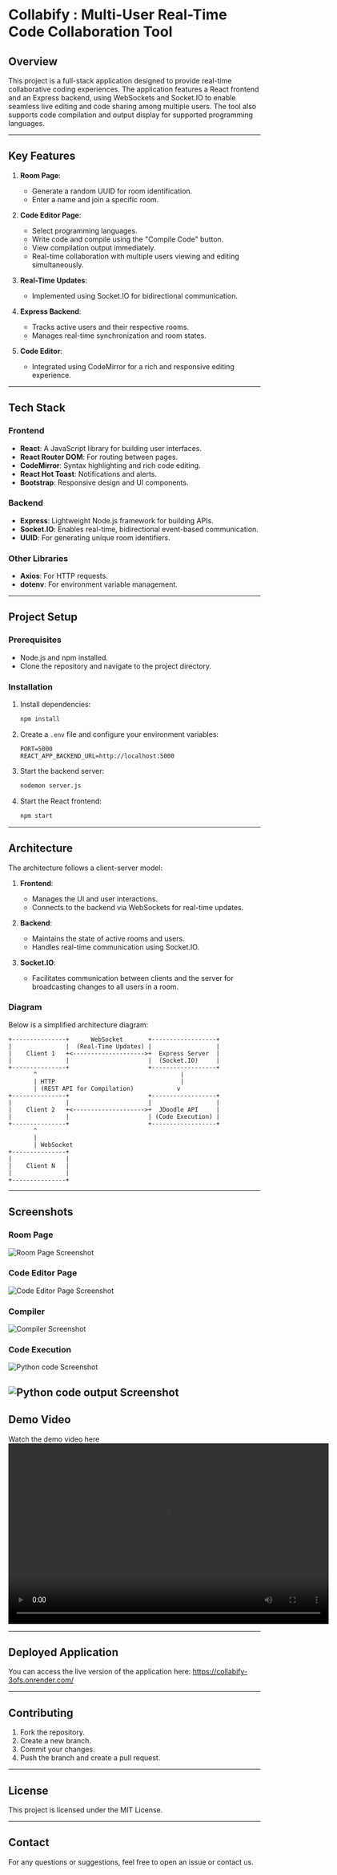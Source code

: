 
# Collabify : Multi-User Real-Time Code Collaboration Tool

## Overview

This project is a full-stack application designed to provide real-time collaborative coding experiences. The application features a React frontend and an Express backend, using WebSockets and Socket.IO to enable seamless live editing and code sharing among multiple users. The tool also supports code compilation and output display for supported programming languages.

---

## Key Features

1. **Room Page**:
   - Generate a random UUID for room identification.
   - Enter a name and join a specific room.

2. **Code Editor Page**:
   - Select programming languages.
   - Write code and compile using the "Compile Code" button.
   - View compilation output immediately.
   - Real-time collaboration with multiple users viewing and editing simultaneously.

3. **Real-Time Updates**:
   - Implemented using Socket.IO for bidirectional communication.

4. **Express Backend**:
   - Tracks active users and their respective rooms.
   - Manages real-time synchronization and room states.

5. **Code Editor**:
   - Integrated using CodeMirror for a rich and responsive editing experience.

---

## Tech Stack

### Frontend
- **React**: A JavaScript library for building user interfaces.
- **React Router DOM**: For routing between pages.
- **CodeMirror**: Syntax highlighting and rich code editing.
- **React Hot Toast**: Notifications and alerts.
- **Bootstrap**: Responsive design and UI components.

### Backend
- **Express**: Lightweight Node.js framework for building APIs.
- **Socket.IO**: Enables real-time, bidirectional event-based communication.
- **UUID**: For generating unique room identifiers.

### Other Libraries
- **Axios**: For HTTP requests.
- **dotenv**: For environment variable management.

---

## Project Setup

### Prerequisites
- Node.js and npm installed.
- Clone the repository and navigate to the project directory.

### Installation
1. Install dependencies:
   ```bash
   npm install
   ```

2. Create a `.env` file and configure your environment variables:
   ```env
   PORT=5000
   REACT_APP_BACKEND_URL=http://localhost:5000
   ```

3. Start the backend server:
   ```bash
   nodemon server.js
   ```

4. Start the React frontend:
   ```bash
   npm start
   ```

---

## Architecture

The architecture follows a client-server model:

1. **Frontend**:
   - Manages the UI and user interactions.
   - Connects to the backend via WebSockets for real-time updates.

2. **Backend**:
   - Maintains the state of active rooms and users.
   - Handles real-time communication using Socket.IO.

3. **Socket.IO**:
   - Facilitates communication between clients and the server for broadcasting changes to all users in a room.

### Diagram
Below is a simplified architecture diagram:

```
+---------------+      WebSocket       +------------------+
|               |  (Real-Time Updates) |                  |
|    Client 1   +<-------------------->+  Express Server  |
|               |                      |  (Socket.IO)     |
+---------------+                      +------------------+
       ^                                        |
       | HTTP                                   |
       | (REST API for Compilation)            v
+---------------+                      +------------------+
|               |                      |                  |
|    Client 2   +<-------------------->+  JDoodle API     |
|               |                      | (Code Execution) |
+---------------+                      +------------------+
       ^
       |
       | WebSocket
+---------------+
|               |
|    Client N   |
|               |
+---------------+

```

---

## Screenshots

### Room Page
![Room Page Screenshot](room-page.png)

### Code Editor Page
![Code Editor Page Screenshot](code-editor-page.png)

### Compiler
![Compiler Screenshot](compiler.png)

### Code Execution
![Python code Screenshot](code-page.png)

![Python code output Screenshot](code-output.png)
---

## Demo Video

Watch the demo video here
<video width="640" height="360" controls>
    <source src="https://raw.githubusercontent.com/gchkiran/collabify/main/demo-video.mov" type="video/quicktime">
    Your browser does not support the video tag.
</video>

---

## Deployed Application

You can access the live version of the application here: https://collabify-3ofs.onrender.com/

---

## Contributing
1. Fork the repository.
2. Create a new branch.
3. Commit your changes.
4. Push the branch and create a pull request.

---

## License
This project is licensed under the MIT License.

---

## Contact
For any questions or suggestions, feel free to open an issue or contact us.
